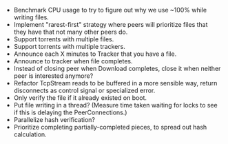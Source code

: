 * Benchmark CPU usage to try to figure out why we use ~100% while writing files.
* Implement "rarest-first" strategy where peers will prioritize files that they have that not many other peers do.
* Support torrents with multiple files.
* Support torrents with multiple trackers.
* Announce each X minutes to Tracker that you have a file.
* Announce to tracker when file completes.
* Instead of closing peer when Download completes, close it when neither peer is interested anymore?
* Refactor TcpStream reads to be buffered in a more sensible way, return disconnects as control signal or specialized error.
* Only verify the file if it already existed on boot.
* Put file writing in a thread? (Measure time taken waiting for locks to see if this is delaying the PeerConnections.)
* Parallelize hash verification?
* Prioritize completing partially-completed pieces, to spread out hash calculation.
